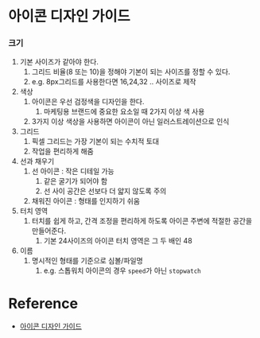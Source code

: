 # 아이콘 디자인 가이드
### 크기
1. 기본 사이즈가 같아야 한다.
   1. 그리드 비율(8 또는 10)을 정해야 기본이 되는 사이즈를 정할 수 있다.
   2. e.g. 8px그리드를 사용한다면 16,24,32 .. 사이즈로 제작
2. 색상
   1. 아이콘은 우선 검정색을 디자인을 한다.
      1. 마케팅용 브랜드에 중요한 요소일 때 2가지 이상 색 사용
   2. 3가지 이상 색상을 사용하면 아이콘이 아닌 일러스트레이션으로 인식
3. 그리드
   1. 픽셀 그리드는 가장 기본이 되는 수치적 토대
   2. 작업을 편리하게 해줌
4. 선과 채우기
   1. 선 아이콘 : 작은 디테일 가능
      1. 같은 굴기가 되어야 함
      2. 선 사이 공간은 선보다 더 얇지 않도록 주의
   2. 채워진 아이콘 : 형태를 인지하기 쉬움
5. 터치 영역
   1. 터치를 쉽게 하고, 간격 조정을 편리하게 하도록 아이콘 주변에 적절한 공간을 만들어준다.
      1. 기본 24사이즈의 아이콘 터치 영역은 그 두 배인 48
6. 이름
   1. 명시적인 형태를 기준으로 심볼/파일명
      1. e.g. 스톱워치 아이콘의 경우 `speed`가 아닌 `stopwatch`
# Reference
- [아이콘 디자인 가이드](http://uidesignguides.com/%EC%95%84%EC%9D%B4%EC%BD%98-%EB%94%94%EC%9E%90%EC%9D%B8-%EA%B0%80%EC%9D%B4%EB%93%9C/)